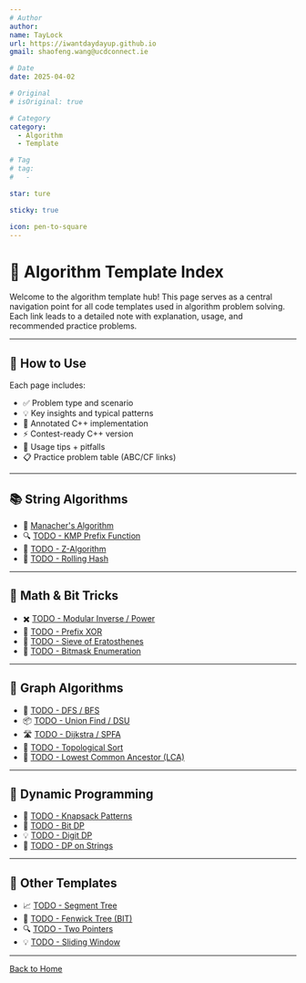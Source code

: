 ```yaml
---
# Author
author:
name: TayLock
url: https://iwantdaydayup.github.io
gmail: shaofeng.wang@ucdconnect.ie

# Date
date: 2025-04-02

# Original
# isOriginal: true

# Category
category:
  - Algorithm
  - Template

# Tag
# tag:
#   -

star: ture

sticky: true

icon: pen-to-square
---
```


# 🧩 Algorithm Template Index

Welcome to the algorithm template hub!
This page serves as a central navigation point for all code templates used in algorithm problem solving. Each link leads to a detailed note with explanation, usage, and recommended practice problems.

---

## 📝 How to Use

Each page includes:

- ✅ Problem type and scenario
- 💡 Key insights and typical patterns
- 🔧 Annotated C++ implementation
- ⚡ Contest-ready C++ version
- 🧠 Usage tips + pitfalls
- 📋 Practice problem table (ABC/CF links)

---

## 📚 String Algorithms

- 🔁 [Manacher's Algorithm](./Template-Manacher.md)
- 🔍 [TODO - KMP Prefix Function](./kmp.md)
- 🔄 [TODO - Z-Algorithm](./z-algorithm.md)
- 🔎 [TODO - Rolling Hash](./rolling-hash.md)

---

## 🧮 Math & Bit Tricks

- ✖️ [TODO - Modular Inverse / Power](./modular.md)
- 🔢 [TODO - Prefix XOR](./prefix-xor.md)
- 🧠 [TODO - Sieve of Eratosthenes](./sieve.md)
- 🧾 [TODO - Bitmask Enumeration](./bitmask.md)

---

## 🌳 Graph Algorithms

- 🚶 [TODO - DFS / BFS](./dfs-bfs.md)
- 📦 [TODO - Union Find / DSU](./dsu.md)
- 🛣 [TODO - Dijkstra / SPFA](./shortest-path.md)
- 🧭 [TODO - Topological Sort](./toposort.md)
- 🧿 [TODO - Lowest Common Ancestor (LCA)](./lca.md)

---

## 📐 Dynamic Programming

- 🎒 [TODO - Knapsack Patterns](./knapsack.md)
- 🧩 [TODO - Bit DP](./bit-dp.md)
- 💡 [TODO - Digit DP](./digit-dp.md)
- 🧵 [TODO - DP on Strings](./dp-strings.md)

---

## 🔄 Other Templates

- 📈 [TODO - Segment Tree](./seg-tree.md)
- 🧰 [TODO - Fenwick Tree (BIT)](./fenwick.md)
- 🔍 [TODO - Two Pointers](./two-pointers.md)
- 💡 [TODO - Sliding Window](./sliding-window.md)

---

[Back to Home](../../../README.md)
